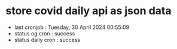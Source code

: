 # store covid daily api as json data

- last cronjob : Tuesday, 30 April 2024 00:55:09
- status og cron : success
- status daily cron : success
      
      